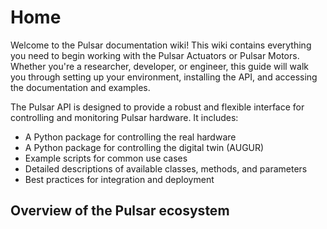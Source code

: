 # Home
Welcome to the Pulsar documentation wiki! This wiki contains everything you need to begin working with the Pulsar Actuators or Pulsar Motors. Whether you're a researcher, developer, or engineer, this guide will walk you through setting up your environment, installing the API, and accessing the documentation and examples.

The Pulsar API is designed to provide a robust and flexible interface for controlling and monitoring Pulsar hardware. It includes:

* A Python package for controlling the real hardware
* A Python package for controlling the digital twin (AUGUR)
* Example scripts for common use cases
* Detailed descriptions of available classes, methods, and parameters
* Best practices for integration and deployment

## Overview of the Pulsar ecosystem
